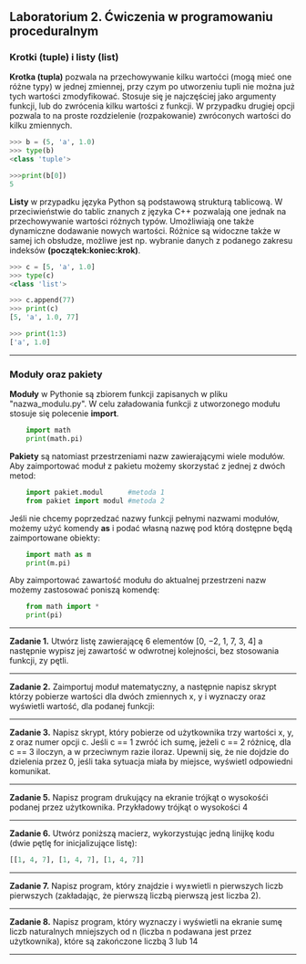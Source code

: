 #

## Laboratorium 2. Ćwiczenia w programowaniu proceduralnym

### Krotki (tuple) i listy (list)

**Krotka (tupla)** pozwala na przechowywanie kilku wartoćci (mogą mieć one różne typy) w jednej zmiennej, przy czym po utworzeniu tupli nie można już tych wartości zmodyfikować. Stosuje się je najczęściej jako argumenty funkcji, lub do zwrócenia kilku wartości z funkcji. W przypadku drugiej opcji pozwala to na proste rozdzielenie (rozpakowanie) zwróconych wartości do kilku zmiennych.

```python
>>> b = (5, 'a', 1.0)
>>> type(b)
<class 'tuple'>

>>>print(b[0])
5
```

**Listy** w przypadku języka Python są podstawową strukturą tablicową. W przeciwieństwie do tablic znanych z języka C++ pozwalają one jednak na przechowywanie wartości różnych typów. Umożliwiają one także dynamiczne dodawanie nowych wartości. Różnice są widoczne także w samej ich obsłudze, możliwe jest np. wybranie danych z podanego zakresu indeksów **(początek:koniec:krok)**.

```python
>>> c = [5, 'a', 1.0]
>>> type(c)
<class 'list'>

>>> c.append(77)
>>> print(c)
[5, 'a', 1.0, 77]

>>> print(1:3)
['a', 1.0]
```

---

### Moduły oraz pakiety

**Moduły** w Pythonie są zbiorem funkcji zapisanych w pliku "nazwa_modulu.py". W celu załadowania funkcji z utworzonego modułu stosuje się polecenie **import**.

```python
    import math
    print(math.pi)
```

**Pakiety** są natomiast przestrzeniami nazw zawierającymi wiele modułów. Aby zaimportować moduł z pakietu możemy skorzystać z jednej z dwóch metod:

```python
    import pakiet.modul      #metoda 1
    from pakiet import modul #metoda 2
```

Jeśli nie chcemy poprzedzać nazwy funkcji pełnymi nazwami modułów, możemy użyć komendy **as** i podać własną nazwę pod którą dostępne będą zaimportowane obiekty:

```python
    import math as m
    print(m.pi)
```

Aby zaimportować zawartość modułu do aktualnej przestrzeni nazw możemy zastosować poniszą komendę:

```python
    from math import *
    print(pi)
```

---

**Zadanie 1.** Utwórz listę zawierającę 6 elementów [0, −2, 1, 7, 3, 4] a następnie wypisz jej zawartość w odwrotnej kolejności, bez stosowania funkcji, zy pętli.

---

**Zadanie 2.**  Zaimportuj moduł matematyczny, a następnie napisz skrypt którzy pobierze wartości dla dwóch zmiennych x, y i wyznaczy oraz wyświetli wartość, dla podanej funkcji:

---

**Zadanie 3.**  Napisz skrypt, który pobierze od użytkownika trzy wartości x, y, z oraz numer opcji c. Jeśli c == 1 zwróć ich sumę, jeżeli c == 2 różnicę, dla c == 3 iloczyn, a w przeciwnym razie iloraz. Upewnij się, że nie dojdzie do dzielenia przez 0, jeśli taka sytuacja miała by miejsce, wyświetl odpowiedni komunikat.

---
**Zadanie 5.** Napisz program drukujący na ekranie trójkąt o wysokośći podanej przez użytkownika. Przykładowy trójkąt o wysokości 4

---

**Zadanie 6.** Utwórz poniższą macierz, wykorzystując jedną linijkę kodu (dwie pętlę for inicjalizujące listę):

```python
[[1, 4, 7], [1, 4, 7], [1, 4, 7]]
```

---
**Zadanie 7.** Napisz program, który znajdzie i wy±wietli n pierwszych liczb pierwszych (zakładając, że pierwszą liczbą pierwszą jest liczba 2).

---

**Zadanie 8.** Napisz program, który wyznaczy i wyświetli na ekranie sumę liczb naturalnych mniejszych od n (liczba n podawana jest przez użytkownika), które są zakończone liczbą 3 lub 14

---
